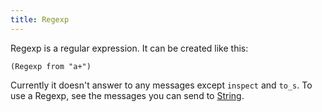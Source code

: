 ```yaml
---
title: Regexp
---
```


Regexp is a regular expression. It can be created like this:

```
(Regexp from "a+")
```

Currently it doesn't answer to any messages except `inspect` and `to_s`. To use
a Regexp, see the messages you can send to [String](/string).
